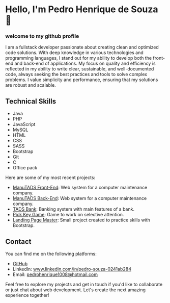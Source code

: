# Hello, I'm Pedro Henrique de Souza 👋
### welcome to my github profile 

I am a fullstack developer passionate about creating clean and optimized code solutions. With deep knowledge in various technologies and programming languages, I stand out for my ability to develop both the front-end and back-end of applications. My focus on quality and efficiency is reflected in my ability to write clear, sustainable, and well-documented code, always seeking the best practices and tools to solve complex problems. I value simplicity and performance, ensuring that my solutions are robust and scalable.

## Technical Skills

- Java
- PHP
- JavaScript
- MySQL
- HTML
- CSS
- SASS
- Bootstrap
- Git
- C
- Office pack



Here are some of my most recent projects:

- [ManuTADS Front-End](https://github.com/Pedro-H108/FED-WEB2-UFPR-Trabalho-Final): Web system for a computer maintenance company.
- [ManuTADS Back-End](https://github.com/Pedro-H108/SRV-WEB2-UFPR-Trabalho-Final): Web system for a computer maintenance company. 
- [TADS Bank](https://github.com/Pedro-H108/Trabalho-Final-LPOO-UFPR): Banking system with main features of a bank.
- [Pick Key Game](https://github.com/Pedro-H108/Pick-Key-Game): Game to work on selective attention.
- [Landing Page Master](https://github.com/Pedro-H108/Projeto-Master): Small project created to practice skills with Bootstrap.
  
## Contact

You can find me on the following platforms:

- [GitHub](https://github.com/Pedro-H108)
- LinkedIn: www.linkedin.com/in/pedro-souza-0241ab284
- Email: pedrohenrique1008@hotmail.com

Feel free to explore my projects and get in touch if you'd like to collaborate or just chat about web development. Let's create the next amazing experience together!

